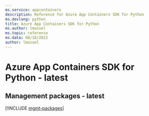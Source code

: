 ```yaml
---
ms.service: appcontainers
description: Reference for Azure App Containers SDK for Python
ms.devlang: python
title: Azure App Containers SDK for Python
ms.author: lmazuel
ms.topic: reference
ms.data: 08/18/2022
author: lmazuel
---
```

# Azure App Containers SDK for Python - latest

## Management packages - latest
[!INCLUDE [mgmt-packages](app-containers-mgmt-index.md)]